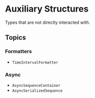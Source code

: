 # Auxiliary Structures

Types that are not directly interacted with.

## Topics

### Formatters

- ``TimeIntervalFormatter``

### Async

- ``AsyncSequenceContainer``
- ``AsyncSerializedSequence``
